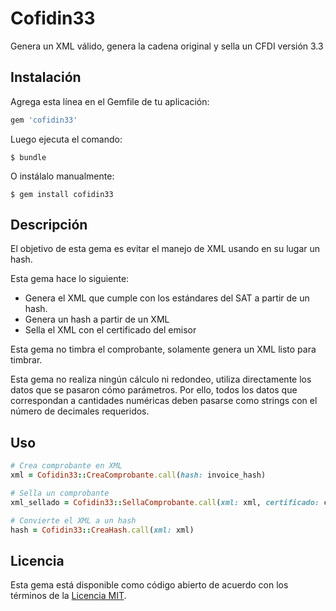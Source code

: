 # Cofidin33

Genera un XML válido, genera la cadena original y sella un CFDI versión 3.3

## Instalación

Agrega esta línea en el Gemfile de tu aplicación:

```ruby
gem 'cofidin33'
```

Luego ejecuta el comando:

    $ bundle

O instálalo manualmente:

    $ gem install cofidin33

## Descripción

El objetivo de esta gema es evitar el manejo de XML usando en su lugar un hash.

Esta gema hace lo siguiente:
* Genera el XML que cumple con los estándares del SAT a partir de un hash.
* Genera un hash a partir de un XML
* Sella el XML con el certificado del emisor

Esta gema no timbra el comprobante, solamente genera un XML listo para timbrar.

Esta gema no realiza ningún cálculo ni redondeo, utiliza directamente los datos que se pasaron cómo parámetros. Por ello, todos los datos que correspondan a cantidades numéricas deben pasarse como strings con el número de decimales requeridos.

## Uso

```ruby
# Crea comprobante en XML
xml = Cofidin33::CreaComprobante.call(hash: invoice_hash)

# Sella un comprobante
xml_sellado = Cofidin33::SellaComprobante.call(xml: xml, certificado: certificado, llave_privada: llave_privasa, fecha_hora: fecha_hora)

# Convierte el XML a un hash
hash = Cofidin33::CreaHash.call(xml: xml)

```

## Licencia

Esta gema está disponible como código abierto de acuerdo con los términos de la [Licencia MIT](http://opensource.org/licenses/MIT).
